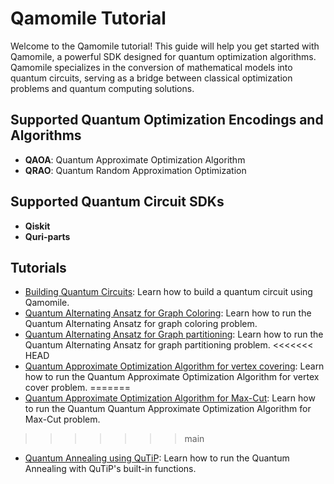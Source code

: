 # Qamomile Tutorial

Welcome to the Qamomile tutorial! This guide will help you get started with Qamomile, a powerful SDK designed for quantum optimization algorithms. Qamomile specializes in the conversion of mathematical models into quantum circuits, serving as a bridge between classical optimization problems and quantum computing solutions.

## Supported Quantum Optimization Encodings and Algorithms

- **QAOA**: Quantum Approximate Optimization Algorithm
- **QRAO**: Quantum Random Approximation Optimization


## Supported Quantum Circuit SDKs

- **Qiskit**
- **Quri-parts**



## Tutorials

- [Building Quantum Circuits](building_quantum_circuits.ipynb): Learn how to build a quantum circuit using Qamomile.
- [Quantum Alternating Ansatz for Graph Coloring](alternating_ansatz_graph_coloring.ipynb): Learn how to run the Quantum Alternating Ansatz for graph coloring problem.
- [Quantum Alternating Ansatz for Graph partitioning](graph_partition.ipynb): Learn how to run the Quantum Alternating Ansatz for graph partitioning problem.
<<<<<<< HEAD
- [Quantum Approximate Optimization Algorithm for vertex covering](vertex_cover.ipynb): Learn how to run the Quantum Approximate Optimization Algorithm for vertex cover problem.
=======
- [Quantum Approximate Optimization Algorithm for Max-Cut](maxcut.ipynb): Learn how to run the Quantum Quantum Approximate Optimization Algorithm for Max-Cut problem.
>>>>>>> main
- [Quantum Annealing using QuTiP](maxcut.ipynb): Learn how to run the Quantum Annealing with QuTiP's built-in functions.